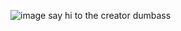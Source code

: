 ![image](https://user-images.githubusercontent.com/76879210/155628032-de3def6c-fd42-4e0c-8342-7c3c229c33c3.png)
say hi to the creator dumbass
